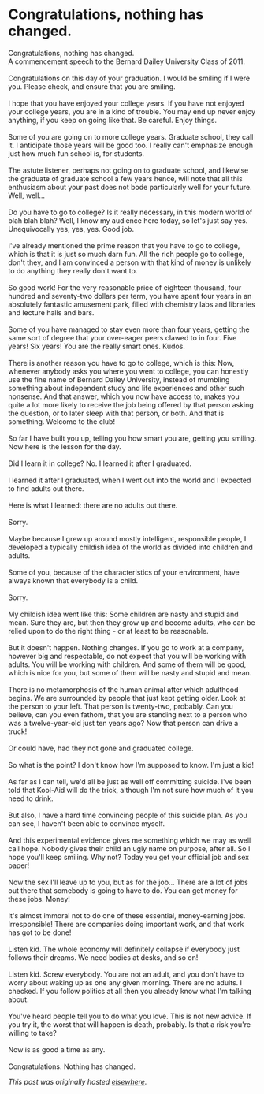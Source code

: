 # Congratulations, nothing has changed.

<p>Congratulations, nothing has changed.<br>A commencement speech to the Bernard Dailey University Class of 2011.<br><br>Congratulations on this day of your graduation. I would be smiling if I were you. Please check, and ensure that you are smiling.<br><br>I hope that you have enjoyed your college years. If you have not enjoyed your college years, you are in a kind of trouble. You may end up never enjoy anything, if you keep on going like that. Be careful. Enjoy things.<br><br>Some of you are going on to more college years. Graduate school, they call it. I anticipate those years will be good too. I really can't emphasize enough just how much fun school is, for students.<br><br>The astute listener, perhaps not going on to graduate school, and likewise the graduate of graduate school a few years hence, will note that all this enthusiasm about your past does not bode particularly well for your future. Well, well...<br><br>Do you have to go to college? Is it really necessary, in this modern world of blah blah blah? Well, I know my audience here today, so let's just say yes. Unequivocally yes, yes, yes. Good job.<br><br>I've already mentioned the prime reason that you have to go to college, which is that it is just so much darn fun. All the rich people go to college, don't they, and I am convinced a person with that kind of money is unlikely to do anything they really don't want to.<br><br>So good work! For the very reasonable price of eighteen thousand, four hundred and seventy-two dollars per term, you have spent four years in an absolutely fantastic amusement park, filled with chemistry labs and libraries and lecture halls and bars.<br><br>Some of you have managed to stay even more than four years, getting the same sort of degree that your over-eager peers clawed to in four. Five years! Six years! You are the really smart ones. Kudos.<br><br>There is another reason you have to go to college, which is this: Now, whenever anybody asks you where you went to college, you can honestly use the fine name of Bernard Dailey University, instead of mumbling something about independent study and life experiences and other such nonsense. And that answer, which you now have access to, makes you quite a lot more likely to receive the job being offered by that person asking the question, or to later sleep with that person, or both. And that is something. Welcome to the club!<br><br>So far I have built you up, telling you how smart you are, getting you smiling. Now here is the lesson for the day.<br><br>Did I learn it in college? No. I learned it after I graduated.<br><br>I learned it after I graduated, when I went out into the world and I expected to find adults out there.<br><br>Here is what I learned: there are no adults out there.<br><br>Sorry.<br><br>Maybe because I grew up around mostly intelligent, responsible people, I developed a typically childish idea of the world as divided into children and adults.<br><br>Some of you, because of the characteristics of your environment, have always known that everybody is a child.<br><br>Sorry.<br><br>My childish idea went like this: Some children are nasty and stupid and mean. Sure they are, but then they grow up and become adults, who can be relied upon to do the right thing - or at least to be reasonable.<br><br>But it doesn't happen. Nothing changes. If you go to work at a company, however big and respectable, do not expect that you will be working with adults. You will be working with children. And some of them will be good, which is nice for you, but some of them will be nasty and stupid and mean.<br><br>There is no metamorphosis of the human animal after which adulthood begins. We are surrounded by people that just kept getting older. Look at the person to your left. That person is twenty-two, probably. Can you believe, can you even fathom, that you are standing next to a person who was a twelve-year-old just ten years ago? Now that person can drive a truck!<br><br>Or could have, had they not gone and graduated college.<br><br>So what is the point? I don't know how I'm supposed to know. I'm just a kid!<br><br>As far as I can tell, we'd all be just as well off committing suicide. I've been told that Kool-Aid will do the trick, although I'm not sure how much of it you need to drink.<br><br>But also, I have a hard time convincing people of this suicide plan. As you can see, I haven't been able to convince myself.<br><br>And this experimental evidence gives me something which we may as well call hope. Nobody gives their child an ugly name on purpose, after all. So I hope you'll keep smiling. Why not? Today you get your official job and sex paper!<br><br>Now the sex I'll leave up to you, but as for the job... There are a lot of jobs out there that somebody is going to have to do. You can get money for these jobs. Money!<br><br>It's almost immoral not to do one of these essential, money-earning jobs. Irresponsible! There are companies doing important work, and that work has got to be done!<br><br>Listen kid. The whole economy will definitely collapse if everybody just follows their dreams. We need bodies at desks, and so on!<br><br>Listen kid. Screw everybody. You are not an adult, and you don't have to worry about waking up as one any given morning. There are no adults. I checked. If you follow politics at all then you already know what I'm talking about.<br><br>You've heard people tell you to do what you love. This is not new advice. If you try it, the worst that will happen is death, probably. Is that a risk you're willing to take?<br><br>Now is as good a time as any.<br><br>Congratulations. Nothing has changed.</p>


*This post was originally hosted [elsewhere](http://planspace.blogspot.com/2011/05/congratulations-nothing-has-changed.html).*
